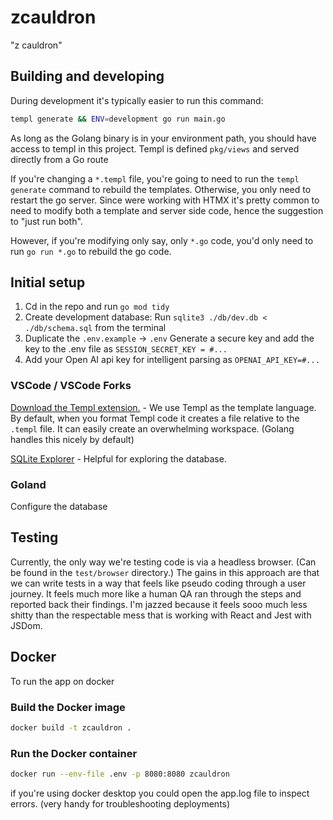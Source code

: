 # zcauldron

"z cauldron"

## Building and developing

During development it's typically easier to run this command:

```sh
templ generate && ENV=development go run main.go
```

As long as the Golang binary is in your environment path, you should have access to templ in this project. Templ is defined `pkg/views` and served directly from a Go route

If you're changing a `*.templ` file, you're going to need to run the `templ generate` command to rebuild the templates. Otherwise, you only need to restart the go server. Since were working with HTMX it's pretty common to need to modify both a template and server side code, hence the suggestion to "just run both".

However, if you're modifying only say, only `*.go` code, you'd only need to run `go run *.go` to rebuild the go code.

## Initial setup

1. Cd in the repo and run `go mod tidy`
2. Create development database: Run `sqlite3 ./db/dev.db < ./db/schema.sql` from the terminal
3. Duplicate the `.env.example` -> `.env` Generate a secure key and add the key to the .env file as `SESSION_SECRET_KEY = #...`
4. Add your Open AI api key for intelligent parsing as `OPENAI_API_KEY=#...`

### VSCode / VSCode Forks

[Download the Templ extension.](https://marketplace.visualstudio.com/items?itemName=a-h.templ) - We use Templ as the template language. By default, when you format Templ code it creates a file relative to the `.templ` file. It can easily create an overwhelming workspace. (Golang handles this nicely by default)

[SQLite Explorer](https://marketplace.visualstudio.com/items?itemName=alexcvzz.vscode-sqlite) - Helpful for exploring the database.

### Goland

Configure the database

## Testing

Currently, the only way we're testing code is via a headless browser. (Can be found in the `test/browser` directory.) The gains in this approach are that we can write tests in a way that feels like pseudo coding through a user journey. It feels much more like a human QA ran through the steps and reported back their findings. I'm jazzed because it feels sooo much less shitty than the respectable mess that is working with React and Jest with JSDom.

## Docker

To run the app on docker

### Build the Docker image

```sh
docker build -t zcauldron .
```

### Run the Docker container

```sh
docker run --env-file .env -p 8080:8080 zcauldron
```

if you're using docker desktop you could open the app.log file to inspect errors. (very handy for troubleshooting deployments)
